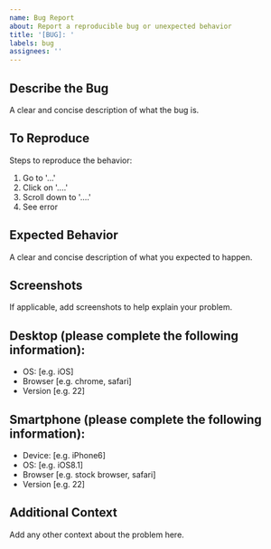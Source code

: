 ```yaml
---
name: Bug Report
about: Report a reproducible bug or unexpected behavior
title: '[BUG]: '
labels: bug
assignees: ''
---
```


## Describe the Bug

A clear and concise description of what the bug is.

## To Reproduce

Steps to reproduce the behavior:

1.  Go to '...'
2.  Click on '....'
3.  Scroll down to '....'
4.  See error

## Expected Behavior

A clear and concise description of what you expected to happen.

## Screenshots

If applicable, add screenshots to help explain your problem.

## Desktop (please complete the following information):

*   OS: [e.g. iOS]
*   Browser [e.g. chrome, safari]
*   Version [e.g. 22]

## Smartphone (please complete the following information):

*   Device: [e.g. iPhone6]
*   OS: [e.g. iOS8.1]
*   Browser [e.g. stock browser, safari]
*   Version [e.g. 22]

## Additional Context

Add any other context about the problem here.
